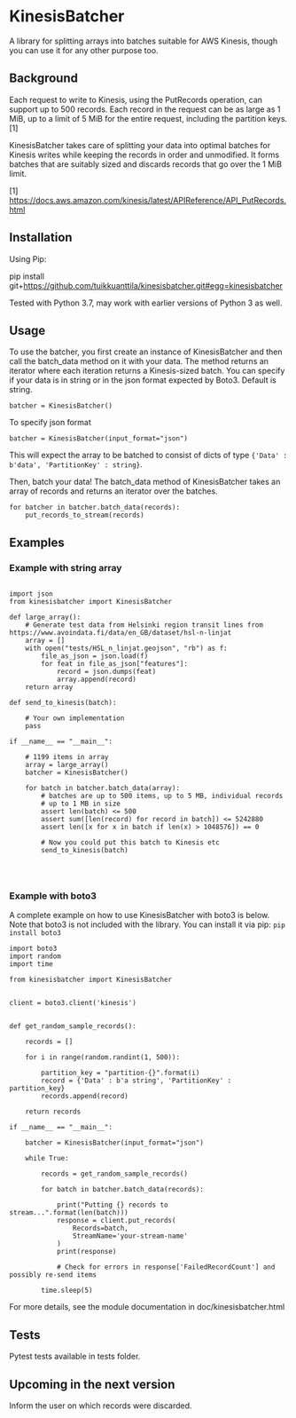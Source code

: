 # KinesisBatcher

A library for splitting arrays into batches suitable for AWS Kinesis,
though you can use it for any other purpose too. 

## Background

Each request to write to Kinesis, using the PutRecords operation,
can support up to 500 records. Each record in the request can be 
as large as 1 MiB, up to a limit of 5 MiB for the entire request, 
including the partition keys. [1]

KinesisBatcher takes care of splitting your data into optimal batches
for Kinesis writes while keeping the records in order and unmodified. 
It forms batches that are suitably sized and
discards records that go over the 1 MiB limit.

[1] https://docs.aws.amazon.com/kinesis/latest/APIReference/API_PutRecords.html

## Installation

Using Pip:

pip install git+https://github.com/tuikkuanttila/kinesisbatcher.git#egg=kinesisbatcher

Tested with Python 3.7, may work with earlier versions of Python 3 as well. 

## Usage

To use the batcher, you first create an instance of KinesisBatcher
and then call the batch_data method on it with your data. The method
returns an iterator where each iteration returns a Kinesis-sized batch.
You can specify if your data is in string or in the json format expected by
Boto3. Default is string.
~~~
batcher = KinesisBatcher()
~~~
To specify json format
~~~
batcher = KinesisBatcher(input_format="json")
~~~
This will expect the array to be batched to consist of dicts of
type `{'Data' : b'data', 'PartitionKey' : string}`.

Then, batch your data! The batch_data method of KinesisBatcher takes
an array of records and returns an iterator over the batches.

~~~
for batcher in batcher.batch_data(records):
	put_records_to_stream(records)
~~~

## Examples

### Example with string array
~~~

import json
from kinesisbatcher import KinesisBatcher

def large_array():
	# Generate test data from Helsinki region transit lines from https://www.avoindata.fi/data/en_GB/dataset/hsl-n-linjat
	array = []
	with open("tests/HSL_n_linjat.geojson", "rb") as f:
		file_as_json = json.load(f)
		for feat in file_as_json["features"]:
			record = json.dumps(feat)
			array.append(record)
	return array

def send_to_kinesis(batch):

	# Your own implementation
	pass

if __name__ == "__main__":

	# 1199 items in array
	array = large_array()
	batcher = KinesisBatcher()

	for batch in batcher.batch_data(array):
		# batches are up to 500 items, up to 5 MB, individual records
		# up to 1 MB in size
		assert len(batch) <= 500
		assert sum([len(record) for record in batch]) <= 5242880
		assert len([x for x in batch if len(x) > 1048576]) == 0

		# Now you could put this batch to Kinesis etc 
		send_to_kinesis(batch)




~~~

### Example with boto3
A complete example on how to use KinesisBatcher with boto3 is below. Note
that boto3 is not included with the library. You can install it via pip:
`pip install boto3`

~~~
import boto3
import random
import time

from kinesisbatcher import KinesisBatcher


client = boto3.client('kinesis')


def get_random_sample_records():

	records = []

	for i in range(random.randint(1, 500)):

		partition_key = "partition-{}".format(i)
		record = {'Data' : b'a string', 'PartitionKey' : partition_key}
		records.append(record)

	return records

if __name__ == "__main__":

	batcher = KinesisBatcher(input_format="json")

	while True:

		records = get_random_sample_records()

		for batch in batcher.batch_data(records):

			print("Putting {} records to stream...".format(len(batch)))
			response = client.put_records(
			    Records=batch,
			    StreamName='your-stream-name'
			)
			print(response)

			# Check for errors in response['FailedRecordCount'] and possibly re-send items

		time.sleep(5)

~~~

For more details, see the module documentation in doc/kinesisbatcher.html

## Tests

Pytest tests available in tests folder.

## Upcoming in the next version

Inform the user on which records were discarded.


















